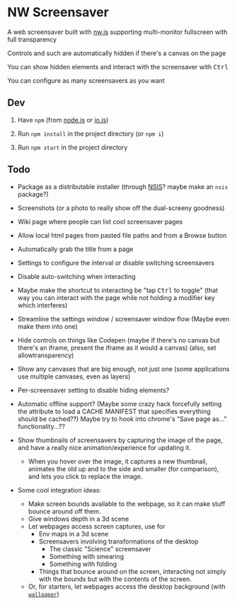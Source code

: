 
# NW Screensaver

A web screensaver built with [nw.js](http://nwjs.io/)
supporting multi-monitor fullscreen
with full transparency

Controls and such are automatically hidden if there's a canvas on the page

You can show hidden elements and interact with the screensaver with <kbd>Ctrl</kbd>

You can configure as many screensavers as you want


## Dev

1. Have `npm` (from [node.js](http://nodejs.org/) or [io.js](http://iojs.org/))

2. Run `npm install` in the project directory (or `npm i`)

3. Run `npm start` in the project directory


## Todo

* Package as a distributable installer
  (through [NSIS](http://nsis.sourceforge.net/Main_Page)? maybe make an `nsis` package?)

* Screenshots (or a photo to really show off the dual-screeny goodness)

* Wiki page where people can list cool screensaver pages

* Allow local html pages from pasted file paths and from a Browse button

* Automatically grab the title from a page

* Settings to configure the interval or disable switching screensavers

* Disable auto-switching when interacting

* Maybe make the shortcut to interacting be "tap <kbd>Ctrl</kbd> to toggle"
  (that way you can interact with the page while not holding a modifier key which interferes)

* Streamline the settings window / screensaver window flow
  (Maybe even make them into one)

* Hide controls on things like Codepen
  (maybe if there's no canvas but there's an iframe, present the iframe as it would a canvas)
  (also, set allowtransparency)

* Show any canvases that are big enough, not just one
  (some applications use multiple canvases, even as layers)

* Per-screensaver setting to disable hiding elements?


* Automatic offline support?
  (Maybe some crazy hack
  forcefully setting the <html manifest> attribute
  to load a CACHE MANIFEST that specifies everything should be cached??)
  Maybe try to hook into chrome's "Save page as..." functionality...??


* Show thumbnails of screensavers by capturing the image of the page,
  and have a really nice animation/experience for updating it.
  * When you hover over the image, it captures a new thumbnail,
    animates the old up and to the side and smaller (for comparison),
    and lets you click to replace the image.


* Some cool integration ideas:
  * Make screen bounds available to the webpage,
    so it can make stuff bounce around off them.
  * Give windows depth in a 3d scene
  * Let webpages access screen captures, use for
    * Env maps in a 3d scene
    * Screensavers involving transformations of the desktop
      * The classic "Science" screensaver
      * Something with smearing
      * Something with folding
    * Things that bounce around on the screen,
      interacting not simply with the bounds
      but with the contents of the screen.
  * Or, for starters, let webpages access the desktop background
    (with [`wallpaper`](https://www.npmjs.com/package/wallpaper))
